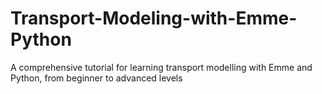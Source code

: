 # Transport-Modeling-with-Emme-Python
A comprehensive tutorial for learning transport modelling with Emme and Python, from beginner to advanced levels

